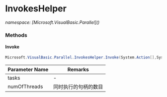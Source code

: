﻿# InvokesHelper
_namespace: [Microsoft.VisualBasic.Parallel](<a href="#" onClick="load('/docs/Microsoft.VisualBasic.Parallel/index.md')"></a>)_





### Methods

#### Invoke
```csharp
Microsoft.VisualBasic.Parallel.InvokesHelper.Invoke(System.Action[],System.Int32)
```


|Parameter Name|Remarks|
|--------------|-------|
|tasks|-|
|numOfThreads|同时执行的句柄的数目|



